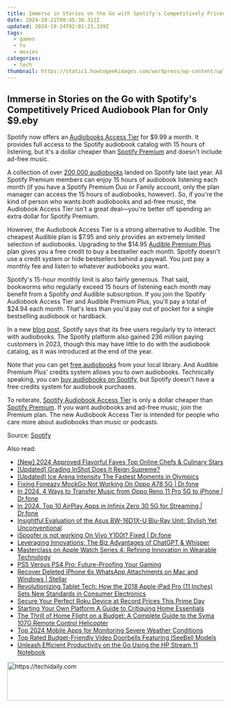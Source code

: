 ```yaml
---
title: Immerse in Stories on the Go with Spotify's Competitively Priced Audiobook Plan for Only $9.eby
date: 2024-10-21T00:45:38.312Z
updated: 2024-10-24T02:01:23.339Z
tags:
  - games
  - tv
  - movies
categories:
  - tech
thumbnail: https://static1.howtogeekimages.com/wordpress/wp-content/uploads/2024/03/38.jpg
---
```


## Immerse in Stories on the Go with Spotify's Competitively Priced Audiobook Plan for Only $9.eby

Spotify now offers an [Audiobooks Access Tier](https://www.spotify.com/us/audiobooks/) for $9.99 a month. It provides full access to the Spotify audiobook catalog with 15 hours of listening, but it's a dollar cheaper than [Spotify Premium](https://www.spotify.com/us/premium/) and doesn't include ad-free music.

 A collection of over [200,000 audiobooks](https://extra-guidance.techidaily.com/seamless-creation-a-closer-look-at-magix-video-pro-x-for-2024/) landed on Spotify late last year. All Spotify Premium members can enjoy 15 hours of audiobook listening each month (if you have a Spotify Premium Duo or Family account, only the plan manager can access the 15 hours of audiobooks, however). So, if you're the kind of person who wants _both_ audiobooks and ad-free music, the Audiobook Access Tier isn't a great deal—you're better off spending an extra dollar for Spotify Premium.

 However, the Audiobook Access Tier is a strong alternative to Audible. The cheapest Audible plan is $7.95 and only provides an extremely limited selection of audiobooks. Upgrading to the $14.95 [Audible Premium Plus](https://youtube-help.techidaily.com/2024-approved-the-ultimate-tutorial-on-editing-youtube-videos/) plan gives you a free credit to buy a bestseller each month. Spotify doesn't use a credit system or hide bestsellers behind a paywall. You just pay a monthly fee and listen to whatever audiobooks you want.

 Spotify's 15-hour monthly limit is also fairly generous. That said, bookworms who regularly exceed 15 hours of listening each month may benefit from a Spotify _and_ Audible subscription. If you join the Spotify Audiobook Access Tier and Audible Premium Plus, you'll pay a total of $24.94 each month. That's less than you'd pay out of pocket for a single bestselling audiobook or hardback.

 In a new [blog post](https://newsroom.spotify.com/2024-03-01/spotifys-new-audiobooks-access-tier-gives-booklovers-more-listening-options/), Spotify says that its free users regularly try to interact with audiobooks. The Spotify platform also gained 236 million paying customers in 2023, though this may have little to do with the audiobook catalog, as it was introduced at the end of the year.

 Note that you can get [free audiobooks](https://review-topics.techidaily.com/motorola-moto-g-stylus-5g-2023-support-turn-off-screen-lock-by-drfone-android-unlock-android-unlock/) from your local library. And Audible Premium Plus' credits system allows you to _own_ audiobooks. Technically speaking, you can [buy audiobooks on Spotify](https://support.spotify.com/us/article/audiobooks-purchase/), but Spotify doesn't have a free credits system for audiobook purchases.

 To reiterate, [Spotify Audiobook Access Tier](https://www.spotify.com/us/audiobooks/) is only a dollar cheaper than [Spotify Premium](https://www.spotify.com/us/premium/). If you want audiobooks and ad-free music, join the Premium plan. The new Audiobook Access Tier is intended for people who care more about audiobooks than music or podcasts.

 Source: [Spotify](https://newsroom.spotify.com/2024-03-01/spotifys-new-audiobooks-access-tier-gives-booklovers-more-listening-options/)

<ins class="adsbygoogle"
     style="display:block"
     data-ad-format="autorelaxed"
     data-ad-client="ca-pub-7571918770474297"
     data-ad-slot="1223367746"></ins>

<ins class="adsbygoogle"
     style="display:block"
     data-ad-client="ca-pub-7571918770474297"
     data-ad-slot="8358498916"
     data-ad-format="auto"
     data-full-width-responsive="true"></ins>

<span class="atpl-alsoreadstyle">Also read:</span>
<div><ul>
<li><a href="https://youtube-zero.techidaily.com/024-approved-flavorful-faves-top-online-chefs-and-culinary-stars/"><u>[New] 2024 Approved Flavorful Faves Top Online Chefs & Culinary Stars</u></a></li>
<li><a href="https://some-techniques.techidaily.com/updated-grading-inshot-does-it-reign-supreme/"><u>[Updated] Grading InShot Does It Reign Supreme?</u></a></li>
<li><a href="https://some-knowledge.techidaily.com/updated-ice-arena-intensity-the-fastest-moments-in-olympics/"><u>[Updated] Ice Arena Intensity The Fastest Moments in Olympics</u></a></li>
<li><a href="https://fake-location.techidaily.com/fixing-foneazy-mockgo-not-working-on-oppo-a78-5g-drfone-by-drfone-virtual-android/"><u>Fixing Foneazy MockGo Not Working On Oppo A78 5G | Dr.fone</u></a></li>
<li><a href="https://android-transfer.techidaily.com/in-2024-4-ways-to-transfer-music-from-oppo-reno-11-pro-5g-to-iphone-drfone-by-drfone-transfer-from-android-transfer-from-android/"><u>In 2024, 4 Ways to Transfer Music from Oppo Reno 11 Pro 5G to iPhone | Dr.fone</u></a></li>
<li><a href="https://screen-mirror.techidaily.com/in-2024-top-10-airplay-apps-in-infinix-zero-30-5g-for-streaming-drfone-by-drfone-android/"><u>In 2024, Top 10 AirPlay Apps in Infinix Zero 30 5G for Streaming | Dr.fone</u></a></li>
<li><a href="https://buynow-help.techidaily.com/insightful-evaluation-of-the-asus-bw-16d1x-u-blu-ray-unit-stylish-yet-unconventional/"><u>Insightful Evaluation of the Asus BW-16D1X-U Blu-Ray Unit: Stylish Yet Unconventional</u></a></li>
<li><a href="https://fake-location.techidaily.com/ispoofer-is-not-working-on-vivo-y100t-fixed-drfone-by-drfone-virtual-android/"><u>iSpoofer is not working On Vivo Y100t? Fixed | Dr.fone</u></a></li>
<li><a href="https://tech-haven.techidaily.com/leveraging-innovations-the-biz-advantages-of-chatgpt-and-whisper/"><u>Leveraging Innovations: The Biz Advantages of ChatGPT & Whisper</u></a></li>
<li><a href="https://buynow-help.techidaily.com/masterclass-on-apple-watch-series-4-refining-innovation-in-wearable-technology/"><u>Masterclass on Apple Watch Series 4: Refining Innovation in Wearable Technology</u></a></li>
<li><a href="https://buynow-help.techidaily.com/ps5-versus-ps4-pro-future-proofing-your-gaming/"><u>PS5 Versus PS4 Pro: Future-Proofing Your Gaming</u></a></li>
<li><a href="https://review-topics.techidaily.com/recover-deleted-iphone-6s-whatsapp-attachments-on-mac-and-windows-stellar-by-stellar-data-recovery-ios-iphone-data-recovery/"><u>Recover Deleted iPhone 6s WhatsApp Attachments on Mac and Windows | Stellar</u></a></li>
<li><a href="https://buynow-help.techidaily.com/revolutionizing-tablet-tech-how-the-2018-apple-ipad-pro-11-inches-sets-new-standards-in-consumer-electronics/"><u>Revolutionizing Tablet Tech: How the 2018 Apple iPad Pro (11 Inches) Sets New Standards in Consumer Electronics</u></a></li>
<li><a href="https://buynow-help.techidaily.com/secure-your-perfect-roku-device-at-record-prices-this-prime-day/"><u>Secure Your Perfect Roku Device at Record Prices This Prime Day</u></a></li>
<li><a href="https://extra-hints.techidaily.com/starting-your-own-platform-a-guide-to-critiquing-home-essentials/"><u>Starting Your Own Platform A Guide to Critiquing Home Essentials</u></a></li>
<li><a href="https://buynow-help.techidaily.com/the-thrill-of-home-flight-on-a-budget-a-complete-guide-to-the-syma-107g-remote-control-helicopter/"><u>The Thrill of Home Flight on a Budget: A Complete Guide to the Syma 107G Remote Control Helicopter</u></a></li>
<li><a href="https://buynow-help.techidaily.com/top-2024-mobile-apps-for-monitoring-severe-weather-conditions/"><u>Top 2024 Mobile Apps for Monitoring Severe Weather Conditions</u></a></li>
<li><a href="https://buynow-help.techidaily.com/top-rated-budget-friendly-video-doorbells-featuring-iseebell-models/"><u>Top Rated Budget-Friendly Video Doorbells Featuring ISeeBell Models</u></a></li>
<li><a href="https://buynow-help.techidaily.com/unleash-efficient-productivity-on-the-go-using-the-hp-stream-11-notebook/"><u>Unleash Efficient Productivity on the Go Using the HP Stream 11 Notebook</u></a></li>
</ul></div>

<!-- affiliate ads begin -->
<a href="https://appsumo.8odi.net/c/5597632/2087484/7443" target="_top" id="2087484">
  <img src="//a.impactradius-go.com/display-ad/7443-2087484" border="0" alt="https://techidaily.com" width="728" height="90"/>
</a>
<img height="0" width="0" src="https://appsumo.8odi.net/i/5597632/2087484/7443" style="position:absolute;visibility:hidden;" border="0" />
<!-- affiliate ads end -->

